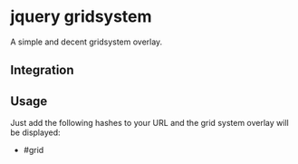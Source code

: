 # jquery gridsystem
A simple and decent gridsystem overlay.

## Integration

## Usage
Just add the following hashes to your URL and the grid system overlay will be displayed:

<ul>
	<li>#grid</li>
</ul>



